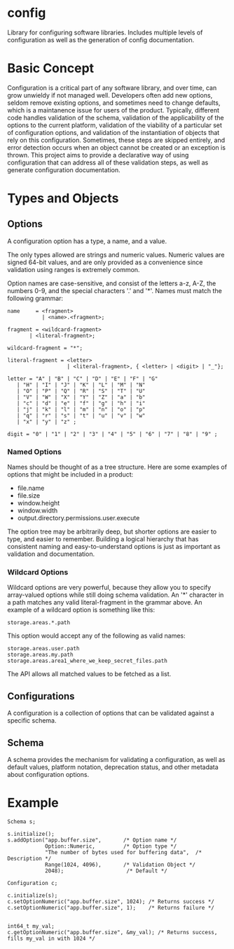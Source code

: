 # config
Library for configuring software libraries.  Includes multiple levels of configuration as well as the generation of config documentation.

# Basic Concept

Configuration is a critical part of any software library, and over time, can grow unwieldy if not managed well.  Developers often add new options, seldom remove existing options, and sometimes need to change defaults, which is a maintanence issue for users of the product.  Typically, different code handles validation of the schema, validation of the applicability of the options to the current platform, validation of the viability of a particular set of configuration options, and validation of the instantiation of objects that rely on this configuration.  Sometimes, these steps are skipped entirely, and error detection occurs when an object cannot be created or an exception is thrown.  This project aims to provide a declarative way of using configuration that can address all of these validation steps, as well as generate configuration documentation.

# Types and Objects

## Options

A configuration option has a type, a name, and a value.

The only types allowed are strings and numeric values.  Numeric values are signed 64-bit values, and are only provided as a convenience since validation using ranges is extremely common.

Option names are case-sensitive, and consist of the letters a-z, A-Z, the numbers 0-9, and the special characters '.' and '\*'.  Names must match the following grammar:

    name     = <fragment>
               | <name>.<fragment>;

    fragment = <wildcard-fragment>
	       | <literal-fragment>;

    wildcard-fragment = "*";

    literal-fragment = <letter>
                       | <literal-fragment>, { <letter> | <digit> | "_"};
    
    letter = "A" | "B" | "C" | "D" | "E" | "F" | "G"
       | "H" | "I" | "J" | "K" | "L" | "M" | "N"
       | "O" | "P" | "Q" | "R" | "S" | "T" | "U"
       | "V" | "W" | "X" | "Y" | "Z" | "a" | "b" 
       | "c" | "d" | "e" | "f" | "g" | "h" | "i" 
       | "j" | "k" | "l" | "m" | "n" | "o" | "p" 
       | "q" | "r" | "s" | "t" | "u" | "v" | "w" 
       | "x" | "y" | "z" ;
    
    digit = "0" | "1" | "2" | "3" | "4" | "5" | "6" | "7" | "8" | "9" ;

### Named Options

Names should be thought of as a tree structure.  Here are some examples of options that might be included in a product:

* file.name
* file.size
* window.height
* window.width
* output.directory.permissions.user.execute

The option tree may be arbitrarily deep, but shorter options are easier to type, and easier to remember.  Building a logical hierarchy that has consistent naming and easy-to-understand options is just as important as validation and documentation.

### Wildcard Options

Wildcard options are very powerful, because they allow you to specify array-valued options while still doing schema validation. An '\*' character in a path matches any valid literal-fragment in the grammar above.  An example of a wildcard option is something like this:

    storage.areas.*.path

This option would accept any of the following as valid names:

    storage.areas.user.path
    storage.areas.my.path
    storage.areas.area1_where_we_keep_secret_files.path

The API allows all matched values to be fetched as a list.

## Configurations

A configuration is a collection of options that can be validated against a specific schema.  

## Schema

A schema provides the mechanism for validating a configuration, as well as default values, platform notation, deprecation status, and other metadata about configuration options.

# Example

    Schema s;
    
    s.initialize();
    s.addOption("app.buffer.size",       /* Option name */
                Option::Numeric,         /* Option type */
                "The number of bytes used for buffering data",  /* Description */
                Range(1024, 4096),       /* Validation Object */
                2048);                    /* Default */
                
    Configuration c;

    c.initialize(s);
    c.setOptionNumeric("app.buffer.size", 1024); /* Returns success */
    c.setOptionNumeric("app.buffer.size", 1);    /* Returns failure */


    int64_t my_val;
    c.getOptionNumeric("app.buffer.size", &my_val); /* Returns success, fills my_val in with 1024 */ 
